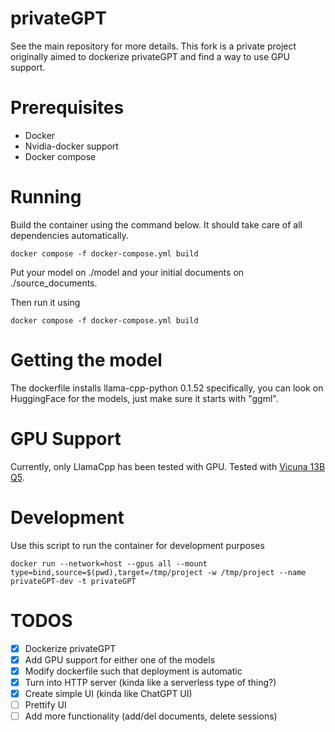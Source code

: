 # privateGPT
See the main repository for more details. This fork is a private project originally aimed to dockerize privateGPT and find a way to use GPU support.

# Prerequisites

   - Docker
   - Nvidia-docker support
   - Docker compose

# Running

Build the container using the command below. It should take care of all dependencies automatically.

```shell
docker compose -f docker-compose.yml build
```

Put your model on ./model and your initial documents on ./source_documents.

Then run it using 
```shell
docker compose -f docker-compose.yml build
```

# Getting the model

The dockerfile installs llama-cpp-python 0.1.52 specifically, you can look on HuggingFace for the models, just make sure it starts with "ggml".

# GPU Support

Currently, only LlamaCpp has been tested with GPU. Tested with [Vicuna 13B Q5](https://huggingface.co/vicuna/ggml-vicuna-13b-1.1/resolve/main/ggml-vic13b-uncensored-q5_1.bin).

# Development

Use this script to run the container for development purposes

```shell
docker run --network=host --gpus all --mount type=bind,source=$(pwd),target=/tmp/project -w /tmp/project --name privateGPT-dev -t privateGPT
```

# TODOS

   - [x] Dockerize privateGPT
   - [x] Add GPU support for either one of the models
   - [X] Modify dockerfile such that deployment is automatic
   - [x] Turn into HTTP server (kinda like a serverless type of thing?)
   - [x] Create simple UI (kinda like ChatGPT UI)
   - [ ] Prettify UI
   - [ ] Add more functionality (add/del documents, delete sessions)